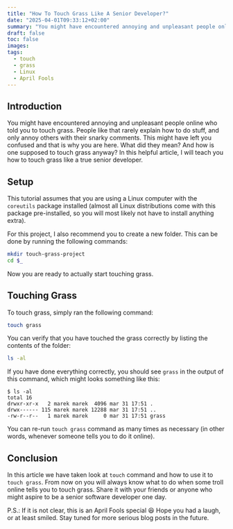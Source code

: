 ```yaml
---
title: "How To Touch Grass Like A Senior Developer?"
date: "2025-04-01T09:33:12+02:00"
summary: "You might have encountered annoying and unpleasant people online who told you to touch grass. This might have left you confused and that is why you are here. What did they mean? And how is one supposed to touch grass anyway? In this helpful article, I will teach you how to touch grass like a true senior developer."
draft: false 
toc: false
images:
tags:
  - touch
  - grass
  - Linux
  - April Fools
---
```

## Introduction

You might have encountered annoying and unpleasant people online who told you to touch grass. People like that rarely explain how to do stuff, and only annoy others with their snarky comments. This might have left you confused and that is why you are here. What did they mean? And how is one supposed to touch grass anyway? In this helpful article, I will teach you how to touch grass like a true senior developer.

## Setup

This tutorial assumes that you are using a Linux computer with the `coreutils` package installed (almost all Linux distributions come with this package pre-installed, so you will most likely not have to install anything extra).

For this project, I also recommend you to create a new folder. This can be done by running the following commands:

```bash
mkdir touch-grass-project
cd $_
```

Now you are ready to actually start touching grass.

## Touching Grass

To touch grass, simply ran the following command:

```bash
touch grass
```

You can verify that you have touched the grass correctly by listing the contents of the folder:

```bash
ls -al
```

If you have done everything correctly, you should see `grass` in the output of this command, which might looks something like this:
```
$ ls -al
total 16
drwxr-xr-x   2 marek marek  4096 mar 31 17:51 .
drwx------ 115 marek marek 12288 mar 31 17:51 ..
-rw-r--r--   1 marek marek     0 mar 31 17:51 grass
```

You can re-run `touch grass` command as many times as necessary (in other words, whenever someone tells you to do it online).

## Conclusion

In this article we have taken look at `touch` command and how to use it to `touch grass`. From now on you will always know what to do when some troll online tells you to touch grass. Share it with your friends or anyone who might aspire to be a senior software developer one day.

P.S.: If it is not clear, this is an April Fools special 😆 Hope you had a laugh, or at least smiled. Stay tuned for more serious blog posts in the future.
